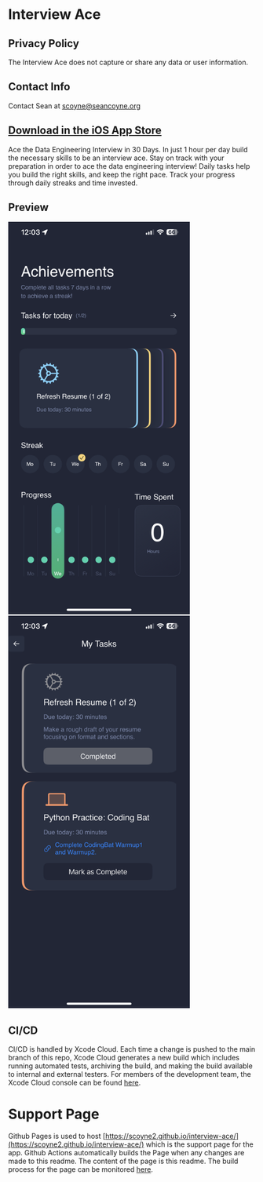 # Interview Ace

## Privacy Policy
The Interview Ace does not capture or share any data or user information.

## Contact Info
Contact Sean at scoyne@seancoyne.org


## [Download in the iOS App Store](https://apps.apple.com/app/interview-ace/id6465748534)
Ace the Data Engineering Interview in 30 Days. In just 1 hour per day build the necessary skills to be an interview ace. Stay on track with your preparation in order to ace the data engineering interview! Daily tasks help you build the right skills, and keep the right pace. Track your progress through daily streaks and time invested.

## Preview
<p float="left">
<img src="imgs/screen2.png" height="800">
<img src="imgs/screen1.png" height="800">
</p>

## CI/CD 
CI/CD is handled by Xcode Cloud. Each time a change is pushed to the main branch of this repo, Xcode Cloud generates a new build which includes running automated tests, archiving the build, and making the build available to internal and external testers. For members of the development team, the Xcode Cloud console can be found [here](https://appstoreconnect.apple.com/teams/69a6de89-436e-47e3-e053-5b8c7c11a4d1/apps/6465748534/ci/groups).

# Support Page
Github Pages is used to host [https://scoyne2.github.io/interview-ace/](https://scoyne2.github.io/interview-ace/) which is the support page for the app. Github Actions automatically builds the Page when any changes are made to this readme. The content of the page is this readme. The build process for the page can be monitored [here](https://github.com/scoyne2/interview-ace/actions/workflows/pages/pages-build-deployment).
